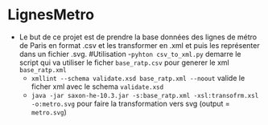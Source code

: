 # LignesMetro
- Le but de ce projet est de prendre la base données des lignes de métro de Paris en format .csv et les transformer en .xml et puis les représenter dans un fichier .svg.
#Utilisation
    -`pyhton csv_to_xml.py` demarre le script qui va utiliser le ficher `base_ratp.csv` pour generer le xml `base_ratp.xml`
    - `xmllint --schema validate.xsd base_ratp.xml --noout` valide le ficher xml avec le schema `validate.xsd`
    - `java -jar saxon-he-10.3.jar -s:base_ratp.xml -xsl:transofrm.xsl -o:metro.svg` pour faire la transformation vers svg (output = `metro.svg`)

